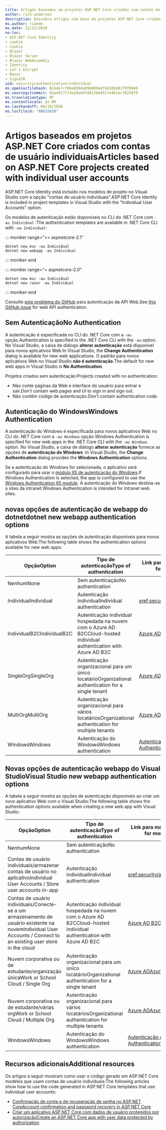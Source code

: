 ```yaml
---
title: Artigos baseados em projetos ASP.NET Core criados com contas de usuário individuais
author: rick-anderson
description: Descubra artigos com base em projetos ASP.NET Core criados com contas de usuário individuais.
ms.author: riande
ms.date: 12/11/2019
no-loc:
- ASP.NET Core Identity
- cookie
- Cookie
- Blazor
- Blazor Server
- Blazor WebAssembly
- Identity
- Let's Encrypt
- Razor
- SignalR
uid: security/authentication/individual
ms.openlocfilehash: 0cbde7cf0be830dab9dd094df6d102d81f9f0949
ms.sourcegitcommit: 65add17f74a29a647d812b04517e46cbc78258f9
ms.translationtype: MT
ms.contentlocale: pt-BR
ms.lasthandoff: 08/19/2020
ms.locfileid: "88632610"
---
```

# <a name="articles-based-on-aspnet-core-projects-created-with-individual-user-accounts"></a><span data-ttu-id="92f6f-103">Artigos baseados em projetos ASP.NET Core criados com contas de usuário individuais</span><span class="sxs-lookup"><span data-stu-id="92f6f-103">Articles based on ASP.NET Core projects created with individual user accounts</span></span>

<span data-ttu-id="92f6f-104">ASP.NET Core Identity está incluído nos modelos de projeto no Visual Studio com a opção "contas de usuário individuais".</span><span class="sxs-lookup"><span data-stu-id="92f6f-104">ASP.NET Core Identity is included in project templates in Visual Studio with the "Individual User Accounts" option.</span></span>

<span data-ttu-id="92f6f-105">Os modelos de autenticação estão disponíveis no CLI do .NET Core com `-au Individual` :</span><span class="sxs-lookup"><span data-stu-id="92f6f-105">The authentication templates are available in .NET Core CLI with `-au Individual`:</span></span>

::: moniker range=">= aspnetcore-2.1"

```dotnetcli
dotnet new mvc -au Individual
dotnet new webapp -au Individual
```

::: moniker-end

::: moniker range="= aspnetcore-2.0"

```dotnetcli
dotnet new mvc -au Individual
dotnet new razor -au Individual
```

::: moniker-end

<span data-ttu-id="92f6f-106">Consulte [este problema do GitHub](https://github.com/dotnet/AspNetCore/issues/5833) para autenticação da API Web.</span><span class="sxs-lookup"><span data-stu-id="92f6f-106">See [this GitHub issue](https://github.com/dotnet/AspNetCore/issues/5833) for web API authentication.</span></span>

<a name="no"></a>

## <a name="no-authentication"></a><span data-ttu-id="92f6f-107">Sem Autenticação</span><span class="sxs-lookup"><span data-stu-id="92f6f-107">No Authentication</span></span>

<span data-ttu-id="92f6f-108">A autenticação é especificada no CLI do .NET Core com a `-au` opção.</span><span class="sxs-lookup"><span data-stu-id="92f6f-108">Authentication is specified in the .NET Core CLI with the `-au` option.</span></span> <span data-ttu-id="92f6f-109">No Visual Studio, a caixa de diálogo **alterar autenticação** está disponível para novos aplicativos Web.</span><span class="sxs-lookup"><span data-stu-id="92f6f-109">In Visual Studio, the **Change Authentication** dialog is available for new web applications.</span></span> <span data-ttu-id="92f6f-110">O padrão para novos aplicativos Web no Visual Studio **não é autenticação**.</span><span class="sxs-lookup"><span data-stu-id="92f6f-110">The default for new web apps in Visual Studio is **No Authentication**.</span></span>

<span data-ttu-id="92f6f-111">Projetos criados sem autenticação:</span><span class="sxs-lookup"><span data-stu-id="92f6f-111">Projects created with no authentication:</span></span>

* <span data-ttu-id="92f6f-112">Não conte páginas da Web e interface do usuário para entrar e sair.</span><span class="sxs-lookup"><span data-stu-id="92f6f-112">Don't contain web pages and UI to sign in and sign out.</span></span>
* <span data-ttu-id="92f6f-113">Não contêm código de autenticação.</span><span class="sxs-lookup"><span data-stu-id="92f6f-113">Don't contain authentication code.</span></span>

<a name="win"></a>

## <a name="windows-authentication"></a><span data-ttu-id="92f6f-114">Autenticação do Windows</span><span class="sxs-lookup"><span data-stu-id="92f6f-114">Windows Authentication</span></span>

<span data-ttu-id="92f6f-115">A autenticação do Windows é especificada para novos aplicativos Web no CLI do .NET Core com a `-au Windows` opção.</span><span class="sxs-lookup"><span data-stu-id="92f6f-115">Windows Authentication is specified for new web apps in the .NET Core CLI with the `-au Windows` option.</span></span> <span data-ttu-id="92f6f-116">No Visual Studio, a caixa de diálogo **alterar autenticação** fornece as opções de **autenticação do Windows** .</span><span class="sxs-lookup"><span data-stu-id="92f6f-116">In Visual Studio, the **Change Authentication** dialog provides the **Windows Authentication** options.</span></span>

<span data-ttu-id="92f6f-117">Se a autenticação do Windows for selecionada, o aplicativo será configurado para usar o [módulo IIS de autenticação do Windows](xref:host-and-deploy/iis/modules).</span><span class="sxs-lookup"><span data-stu-id="92f6f-117">If Windows Authentication is selected, the app is configured to use the [Windows Authentication IIS module](xref:host-and-deploy/iis/modules).</span></span> <span data-ttu-id="92f6f-118">A autenticação do Windows destina-se a sites da intranet.</span><span class="sxs-lookup"><span data-stu-id="92f6f-118">Windows Authentication is intended for Intranet web sites.</span></span>

## <a name="dotnet-new-webapp-authentication-options"></a><span data-ttu-id="92f6f-119">novas opções de autenticação de webapp do dotnet</span><span class="sxs-lookup"><span data-stu-id="92f6f-119">dotnet new webapp authentication options</span></span>

<span data-ttu-id="92f6f-120">A tabela a seguir mostra as opções de autenticação disponíveis para novos aplicativos Web:</span><span class="sxs-lookup"><span data-stu-id="92f6f-120">The following table shows the authentication options available for new web apps:</span></span>

| <span data-ttu-id="92f6f-121">Opção</span><span class="sxs-lookup"><span data-stu-id="92f6f-121">Option</span></span> | <span data-ttu-id="92f6f-122">Tipo de autenticação</span><span class="sxs-lookup"><span data-stu-id="92f6f-122">Type of authentication</span></span> | <span data-ttu-id="92f6f-123">Link para mais informações</span><span class="sxs-lookup"><span data-stu-id="92f6f-123">Link for more information</span></span> |
 | ----------------- | ------------ | ---------- |
| <span data-ttu-id="92f6f-124">Nenhum</span><span class="sxs-lookup"><span data-stu-id="92f6f-124">None</span></span>            |  <span data-ttu-id="92f6f-125">Sem autenticação</span><span class="sxs-lookup"><span data-stu-id="92f6f-125">No authentication</span></span> | | 
| <span data-ttu-id="92f6f-126">Individual</span><span class="sxs-lookup"><span data-stu-id="92f6f-126">Individual</span></span>      |  <span data-ttu-id="92f6f-127">Autenticação individual</span><span class="sxs-lookup"><span data-stu-id="92f6f-127">Individual authentication</span></span> | <xref:security/authentication/identity>
| <span data-ttu-id="92f6f-128">IndividualB2C</span><span class="sxs-lookup"><span data-stu-id="92f6f-128">IndividualB2C</span></span>   |  <span data-ttu-id="92f6f-129">Autenticação individual hospedada na nuvem com o Azure AD B2C</span><span class="sxs-lookup"><span data-stu-id="92f6f-129">Cloud-hosted individual authentication with Azure AD B2C</span></span> | [<span data-ttu-id="92f6f-130">Azure AD B2C</span><span class="sxs-lookup"><span data-stu-id="92f6f-130">Azure AD B2C</span></span>](/azure/active-directory-b2c/) |
| <span data-ttu-id="92f6f-131">SingleOrg</span><span class="sxs-lookup"><span data-stu-id="92f6f-131">SingleOrg</span></span>       |  <span data-ttu-id="92f6f-132">Autenticação organizacional para um único locatário</span><span class="sxs-lookup"><span data-stu-id="92f6f-132">Organizational authentication for a single tenant</span></span> | [<span data-ttu-id="92f6f-133">Azure AD</span><span class="sxs-lookup"><span data-stu-id="92f6f-133">Azure AD</span></span>](/azure/active-directory/develop/quickstart-v2-aspnet-core-webapp) |
| <span data-ttu-id="92f6f-134">MultiOrg</span><span class="sxs-lookup"><span data-stu-id="92f6f-134">MultiOrg</span></span>        |  <span data-ttu-id="92f6f-135">Autenticação organizacional para vários locatários</span><span class="sxs-lookup"><span data-stu-id="92f6f-135">Organizational authentication for multiple tenants</span></span> | [<span data-ttu-id="92f6f-136">Azure AD</span><span class="sxs-lookup"><span data-stu-id="92f6f-136">Azure AD</span></span>](/azure/active-directory/develop/quickstart-v2-aspnet-core-webapp) |
| <span data-ttu-id="92f6f-137">Windows</span><span class="sxs-lookup"><span data-stu-id="92f6f-137">Windows</span></span>         |  <span data-ttu-id="92f6f-138">Autenticação do Windows</span><span class="sxs-lookup"><span data-stu-id="92f6f-138">Windows authentication</span></span> | [<span data-ttu-id="92f6f-139">Autenticação do Windows</span><span class="sxs-lookup"><span data-stu-id="92f6f-139">Windows Authentication</span></span>](xref:security/authentication/windowsauth)

## <a name="visual-studio-new-webapp-authentication-options"></a><span data-ttu-id="92f6f-140">Novas opções de autenticação webapp do Visual Studio</span><span class="sxs-lookup"><span data-stu-id="92f6f-140">Visual Studio new webapp authentication options</span></span>

<span data-ttu-id="92f6f-141">A tabela a seguir mostra as opções de autenticação disponíveis ao criar um novo aplicativo Web com o Visual Studio:</span><span class="sxs-lookup"><span data-stu-id="92f6f-141">The following table shows the authentication options available when creating a new web app with Visual Studio:</span></span>

| <span data-ttu-id="92f6f-142">Opção</span><span class="sxs-lookup"><span data-stu-id="92f6f-142">Option</span></span> | <span data-ttu-id="92f6f-143">Tipo de autenticação</span><span class="sxs-lookup"><span data-stu-id="92f6f-143">Type of authentication</span></span> | <span data-ttu-id="92f6f-144">Link para mais informações</span><span class="sxs-lookup"><span data-stu-id="92f6f-144">Link for more information</span></span> |
 | ----------------- | ------------ | ---------- |
| <span data-ttu-id="92f6f-145">Nenhum</span><span class="sxs-lookup"><span data-stu-id="92f6f-145">None</span></span>            |  <span data-ttu-id="92f6f-146">Sem autenticação</span><span class="sxs-lookup"><span data-stu-id="92f6f-146">No authentication</span></span> | | 
| <span data-ttu-id="92f6f-147">Contas de usuário individuais/armazenar contas de usuário no aplicativo</span><span class="sxs-lookup"><span data-stu-id="92f6f-147">Individual User Accounts / Store user accounts in-app</span></span> |  <span data-ttu-id="92f6f-148">Autenticação individual</span><span class="sxs-lookup"><span data-stu-id="92f6f-148">Individual authentication</span></span> | <xref:security/authentication/identity> |
| <span data-ttu-id="92f6f-149">Contas de usuário individuais/Conecte-se a um armazenamento de usuário existente na nuvem</span><span class="sxs-lookup"><span data-stu-id="92f6f-149">Individual User Accounts / Connect to an existing user store in the cloud</span></span> |  <span data-ttu-id="92f6f-150">Autenticação individual hospedada na nuvem com o Azure AD B2C</span><span class="sxs-lookup"><span data-stu-id="92f6f-150">Cloud-hosted individual authentication with Azure AD B2C</span></span> | [<span data-ttu-id="92f6f-151">Azure AD B2C</span><span class="sxs-lookup"><span data-stu-id="92f6f-151">Azure AD B2C</span></span>](/azure/active-directory-b2c/) |
| <span data-ttu-id="92f6f-152">Nuvem corporativa ou de estudante/organização única</span><span class="sxs-lookup"><span data-stu-id="92f6f-152">Work or School Cloud / Single Org</span></span>  |  <span data-ttu-id="92f6f-153">Autenticação organizacional para um único locatário</span><span class="sxs-lookup"><span data-stu-id="92f6f-153">Organizational authentication for a single tenant</span></span> | [<span data-ttu-id="92f6f-154">Azure AD</span><span class="sxs-lookup"><span data-stu-id="92f6f-154">Azure AD</span></span>](/azure/active-directory/develop/quickstart-v2-aspnet-core-webapp) |
| <span data-ttu-id="92f6f-155">Nuvem corporativa ou de estudante/várias org</span><span class="sxs-lookup"><span data-stu-id="92f6f-155">Work or School Cloud / Multiple Org</span></span> |  <span data-ttu-id="92f6f-156">Autenticação organizacional para vários locatários</span><span class="sxs-lookup"><span data-stu-id="92f6f-156">Organizational authentication for multiple tenants</span></span> | [<span data-ttu-id="92f6f-157">Azure AD</span><span class="sxs-lookup"><span data-stu-id="92f6f-157">Azure AD</span></span>](/azure/active-directory/develop/quickstart-v2-aspnet-core-webapp) |
| <span data-ttu-id="92f6f-158">Windows</span><span class="sxs-lookup"><span data-stu-id="92f6f-158">Windows</span></span>         |  <span data-ttu-id="92f6f-159">Autenticação do Windows</span><span class="sxs-lookup"><span data-stu-id="92f6f-159">Windows authentication</span></span> | [<span data-ttu-id="92f6f-160">Autenticação do Windows</span><span class="sxs-lookup"><span data-stu-id="92f6f-160">Windows Authentication</span></span>](xref:security/authentication/windowsauth)

## <a name="additional-resources"></a><span data-ttu-id="92f6f-161">Recursos adicionais</span><span class="sxs-lookup"><span data-stu-id="92f6f-161">Additional resources</span></span>

<span data-ttu-id="92f6f-162">Os artigos a seguir mostram como usar o código gerado em ASP.NET Core modelos que usam contas de usuário individuais:</span><span class="sxs-lookup"><span data-stu-id="92f6f-162">The following articles show how to use the code generated in ASP.NET Core templates that use individual user accounts:</span></span>

* [<span data-ttu-id="92f6f-163">Confirmação de conta e de recuperação de senha no ASP.NET Core</span><span class="sxs-lookup"><span data-stu-id="92f6f-163">Account confirmation and password recovery in ASP.NET Core</span></span>](xref:security/authentication/accconfirm)
* [<span data-ttu-id="92f6f-164">Criar um aplicativo ASP.NET Core com dados de usuário protegidos por autorização</span><span class="sxs-lookup"><span data-stu-id="92f6f-164">Create an ASP.NET Core app with user data protected by authorization</span></span>](xref:security/authorization/secure-data)
